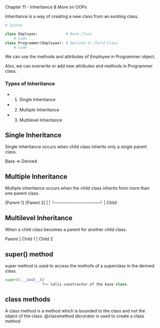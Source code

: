 Chapter 11 - Inheritance & More on OOPs

Inheritance is a way of creating a new class from an existing class.

```python
# Syntax

class Employee:             # Base Class
    # code ...
class Programmer(Employee): # Derived or Child Class
    # code ...
```

We can use the methods and attributes of Employee in Programmer object.

Also, we can overwrite or add new attributes and methods in Programmer class.

### Types of Inheritance
* 1. Single Inheritance
* 2. Multiple Inheritance
* 3. Multilevel Inheritance

## Single Inheritance
Single inheritance occurs when child class inherits only a single parent class.

Base => Derived

## Multiple Inheritance 
Multiple inheritance occurs when the child class inherits from more than one parent class.

[Parent 1]      [Parent 2]
    |               |
    └───────────────┘
            |
            Child       

## Multilevel Inheritance

When a child class becomes a parent for another child class.

Parent
   |
Child 1
   |
Child 2

## super() method

super method is used to access the methofs of a superclass in the derived class.

```python
super().__init__()
                 └─> Calls constructor of the base class.
```

## class methods
A class method is a method which is bounded to the class and not the object of the class.
@classmethod decorator is used to create a class method